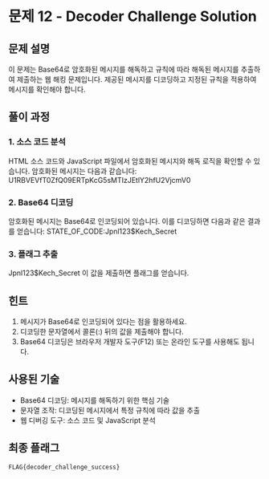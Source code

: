 # 문제 12 - Decoder Challenge Solution

## 문제 설명
이 문제는 Base64로 암호화된 메시지를 해독하고 규칙에 따라 해독된 메시지를 추출하여 제출하는 웹 해킹 문제입니다. 제공된 메시지를 디코딩하고 지정된 규칙을 적용하여 메시지를 확인해야 합니다.

## 풀이 과정

### 1. 소스 코드 분석
HTML 소스 코드와 JavaScript 파일에서 암호화된 메시지와 해독 로직을 확인할 수 있습니다. 암호화된 메시지는 다음과 같습니다:
U1RBVEVfT0ZfQ09ERTpKcG5sMTIzJEtlY2hfU2VjcmV0

### 2. Base64 디코딩
암호화된 메시지는 Base64로 인코딩되어 있습니다. 이를 디코딩하면 다음과 같은 결과를 얻습니다:
STATE_OF_CODE:Jpnl123$Kech_Secret

### 3. 플래그 추출
Jpnl123$Kech_Secret
이 값을 제출하면 플래그를 얻습니다.

## 힌트
1. 메시지가 Base64로 인코딩되어 있다는 점을 활용하세요.
2. 디코딩한 문자열에서 콜론(:) 뒤의 값을 제출해야 합니다.
3. Base64 디코딩은 브라우저 개발자 도구(F12) 또는 온라인 도구를 사용해도 됩니다.

## 사용된 기술
- Base64 디코딩: 메시지를 해독하기 위한 핵심 기술
- 문자열 조작: 디코딩된 메시지에서 특정 규칙에 따라 값을 추출
- 웹 디버깅 도구: 소스 코드 및 JavaScript 분석

## 최종 플래그
```
FLAG{decoder_challenge_success}
```